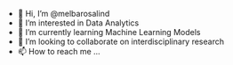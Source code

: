 - 👋 Hi, I’m @melbarosalind
- 👀 I’m interested in Data Analytics
- 🌱 I’m currently learning Machine Learning Models
- 💞️ I’m looking to collaborate on interdisciplinary research
- 📫 How to reach me ...

<!---
melbarosalind/melbarosalind is a ✨ special ✨ repository because its `README.md` (this file) appears on your GitHub profile.
You can click the Preview link to take a look at your changes.
--->
